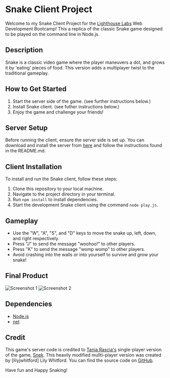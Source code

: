 # Snake Client Project

Welcome to my Snake Client Project for the [Lighthouse Labs](https://www.lighthouselabs.ca/) Web Development Bootcamp! This a replica of the classic Snake game designed to be played on the command line in Node.js.

## Description

Snake is a classic video game where the player maneuvers a dot, and grows it by 'eating' pieces of food. This version adds a multiplayer twist to the traditional gameplay.

## How to Get Started

1. Start the server side of the game. (see further instructions below.)
2. Install Snake client. (see futher instructions below.)
3. Enjoy the game and challenge your friends!

## Server Setup

Before running the client, ensure the server side is set up. You can download and install the server from [here](https://github.com/lighthouse-labs/snek-multiplayer) and follow the instructions found in the README.md.

## Client Installation

To install and run the Snake client, follow these steps:

1. Clone this repository to your local machine.
2. Navigate to the project directory in your terminal.
3. Run `npm install` to install dependencies.
4. Start the development Snake client using the command `node play.js`.

## Gameplay

- Use the "W", "A", "S", and "D" keys to move the snake up, left, down, and right respectively.
- Press "J" to send the message "woohoo!" to other players.
- Press "K" to send the message "womp womp" to other players.
- Avoid crashing into the walls or into yourself to survive and grow your snake!

## Final Product

![Screenshot 1](https://imgur.com/advXXqi)
![Screenshot 2](https://imgur.com/C9VBkqS)

## Dependencies

- [Node.js](https://nodejs.org/)
- [net](https://www.npmjs.com/package/net)


## Credit

This game's server code is credited to [Tania Rascia's](https://github.com/taniarascia) single-player version of the game, [Snek](https://github.com/taniarascia/snek). This heavily modified mullti-player version was created by [lilyjwhitford] Lily Whitford. You can find the source code on [GitHub](https://github.com/lilyjwhitford/snake-client).

Have fun and Happy Snaking!